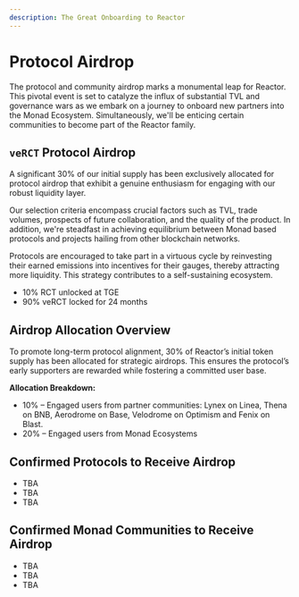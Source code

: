 ```yaml
---
description: The Great Onboarding to Reactor
---
```


# Protocol Airdrop

The protocol and community airdrop marks a monumental leap for Reactor. This pivotal event is set to catalyze the influx of substantial TVL and governance wars as we embark on a journey to onboard new partners into the Monad Ecosystem. Simultaneously, we'll be enticing certain communities to become part of the Reactor family.

## `veRCT` **Protocol Airdrop**

A significant 30% of our initial supply has been exclusively allocated for protocol airdrop that exhibit a genuine enthusiasm for engaging with our robust liquidity layer.&#x20;

Our selection criteria encompass crucial factors such as TVL, trade volumes, prospects of future collaboration, and the quality of the product. In addition, we're steadfast in achieving equilibrium between Monad based protocols and projects hailing from other blockchain networks.

Protocols are encouraged to take part in a virtuous cycle by reinvesting their earned emissions into incentives for their gauges, thereby attracting more liquidity. This strategy contributes to a self-sustaining ecosystem.

* 10% RCT unlocked at TGE
* 90% veRCT locked for 24 months

## Airdrop Allocation Overview

To promote long-term protocol alignment, 30% of Reactor’s initial token supply has been allocated for strategic airdrops. This ensures the protocol’s early supporters are rewarded while fostering a committed user base.

**Allocation Breakdown:**

* 10% – Engaged users from partner communities: Lynex on Linea, Thena on BNB, Aerodrome on Base, Velodrome on Optimism and Fenix on Blast.
* 20% – Engaged users from Monad Ecosystems

## Confirmed Protocols to Receive Airdrop

* TBA
* TBA
* TBA

## Confirmed Monad Communities to Receive Airdrop

* TBA
* TBA
* TBA

